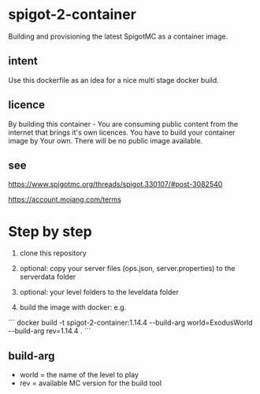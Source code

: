 # spigot-2-container

Building and provisioning the latest SpigotMC as a container image.

## intent

Use this dockerfile as an idea for a nice multi stage docker build.

## licence

By building this container - You are consuming public content from the internet that brings it's own licences.
You have to build your container image by Your own. There will be no public image available.

## see

https://www.spigotmc.org/threads/spigot.330107/#post-3082540

https://account.mojang.com/terms

# Step by step

1. clone this repository

2. optional: copy your server files (ops.json, server.properties) to the serverdata folder

3. optional: your level folders to the leveldata folder

4. build the image with docker: e.g.

´´´
docker build -t spigot-2-container:1.14.4 --build-arg world=ExodusWorld --build-arg rev=1.14.4 . 
´´´

## build-arg
* world = the name of the level to play
* rev = available MC version for the build tool
